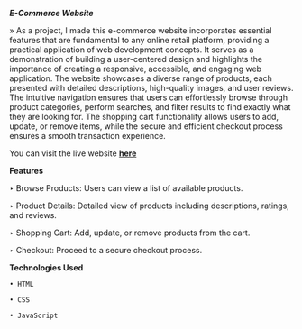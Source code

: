 **_E-Commerce Website_**

» As a project, I made this e-commerce website incorporates essential features that are fundamental to any online retail platform, providing a practical application of web 
  development concepts. It serves as a demonstration of building a user-centered design and highlights the importance of creating a responsive, accessible, and engaging web
  application. The website showcases a diverse range of products, each presented with detailed descriptions, high-quality images, and user reviews. The intuitive navigation 
  ensures that users can effortlessly browse through product categories, perform searches, and filter results to find exactly what they are looking for. The shopping cart 
  functionality allows users to add, update, or remove items, while the secure and efficient checkout process ensures a smooth transaction experience.

You can visit the live website [**here**](https://deepakkr22iitk.github.io/E-Commerce-Website/)

**Features**

‣ Browse Products: Users can view a list of available products.

‣ Product Details: Detailed view of products including descriptions, ratings, and reviews.

‣ Shopping Cart: Add, update, or remove products from the cart.

‣ Checkout: Proceed to a secure checkout process.

**Technologies Used**
  
    • HTML
    
    • CSS
    
    • JavaScript

    
